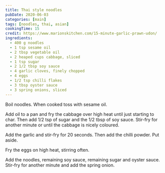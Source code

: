 ```yaml
---
title: Thai style noodles
pubDate: 2020-06-03
categories: [main]
tags: [noodles, thai, asian]
cookingTime: 15
credit: https://www.marionskitchen.com/15-minute-garlic-prawn-udon/
ingredients:
  - 400 g noodles
  - 1 tsp sesame oil
  - 2 tbsp vegetable oil
  - 2 heaped cups cabbage, sliced
  - 1 tsp sugar
  - 2 1/2 tbsp soy sauce
  - 4 garlic cloves, finely chopped
  - 4 eggs
  - 1/2 tsp chilli flakes
  - 3 tbsp oyster sauce
  - 3 spring onions, sliced
---
```


Boil noodles. When cooked toss with sesame oil.

Add oil to a pan and fry the cabbage over high heat until just starting to char. Then add 1/2 tsp of sugar and the 1/2 tbsp of soy sauce. Stir-fry for another minute or until the cabbage is nicely coloured.

Add the garlic and stir-fry for 20 seconds. Then add the chilli powder. Put aside.

Fry the eggs on high heat, stirring often.

Add the noodles, remaining soy sauce, remaining sugar and oyster sauce. Stir-fry for another minute and add the spring onion.
